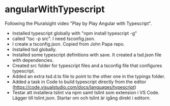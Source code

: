 # angularWithTypescript
Following the Pluralsight video "Play by Play Angular with Typescript".

- Installed typescript globally with "npm install typescript -g"
- called "tsc -p src". I need tsconfig.json.
- I create a tsconfig.json. Copied from John Papa repo.
- Installed tsd globally.
- Installed some typescript definitions with save. It created a tsd.json file with dependencies.
- Created src folder for typescript files and a tsconfig file that configures typescript.
- Added an extra tsd.d.ts file to point to the other one in the typings folder.
- Added a task in Code to build typescript directly from the editor (https://code.visualstudio.com/docs/languages/typescript)
- Testar att installera tslint via npm samt tslint som extension i VS Code. Lägger till tslint.json. Startar om och tslint är igång direkt i editorn.